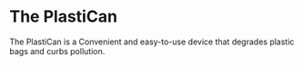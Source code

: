 # The PlastiCan

The PlastiCan is a Convenient and easy-to-use device that degrades plastic bags and curbs pollution.


